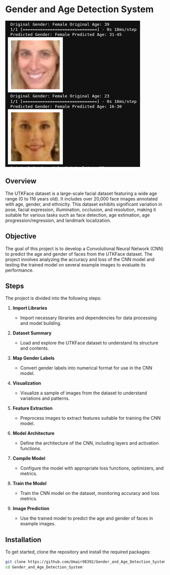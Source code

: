 # Gender and Age Detection System
![Image](demo.png)

## Overview

The UTKFace dataset is a large-scale facial dataset featuring a wide age range (0 to 116 years old). It includes over 20,000 face images annotated with age, gender, and ethnicity. This dataset exhibits significant variation in pose, facial expression, illumination, occlusion, and resolution, making it suitable for various tasks such as face detection, age estimation, age progression/regression, and landmark localization.

## Objective

The goal of this project is to develop a Convolutional Neural Network (CNN) to predict the age and gender of faces from the UTKFace dataset. The project involves analyzing the accuracy and loss of the CNN model and testing the trained model on several example images to evaluate its performance.

## Steps

The project is divided into the following steps:

1. **Import Libraries**
   - Import necessary libraries and dependencies for data processing and model building.

2. **Dataset Summary**
   - Load and explore the UTKFace dataset to understand its structure and contents.

3. **Map Gender Labels**
   - Convert gender labels into numerical format for use in the CNN model.

4. **Visualization**
   - Visualize a sample of images from the dataset to understand variations and patterns.

5. **Feature Extraction**
   - Preprocess images to extract features suitable for training the CNN model.

6. **Model Architecture**
   - Define the architecture of the CNN, including layers and activation functions.

7. **Compile Model**
   - Configure the model with appropriate loss functions, optimizers, and metrics.

8. **Train the Model**
   - Train the CNN model on the dataset, monitoring accuracy and loss metrics.

9. **Image Prediction**
   - Use the trained model to predict the age and gender of faces in example images.

## Installation

To get started, clone the repository and install the required packages:

```bash
git clone https://github.com/Umair98392/Gender_and_Age_Detection_System.git
cd Gender_and_Age_Detection_System
